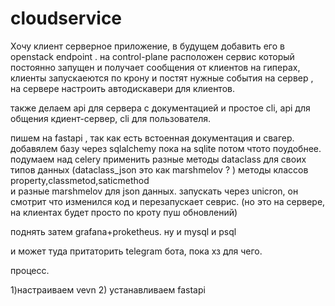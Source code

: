 # cloudservice

Хочу клиент серверное приложение, в будущем добавить его в openstack endpoint .
на control-plane расположен сервис который постоянно запущен и получает 
сообщения от клиентов на гиперах, клиенты запускаеются по крону и постят нужные события на сервер ,
на сервере настроить автодискавери для клиентов.

также делаем api для сервера с документацией и простое cli, 
api для общения кдиент-сервер, cli для пользователя.

пишем на fastapi , так как есть встоенная документация и свагер.
добавялем базу через sqlalchemy пока на sqlite потом чтото поудобнее.  
подумаем над celery 
применить разные методы dataclass для своих типов данных (dataclass_json  это как marshmelov ? )
методы классов property,classmetod,saticmethod  
и разные marshmelov для json данных.
запускать через unicron, он смотрит что изменился код и перезапускает севрис. (но это на сервере, на клиентах будет просто по кроту пуш обновлений)

поднять  затем grafana+proketheus. ну и mysql и psql

и может туда притаторить telegram бота, пока хз для чего.


процесс.

1)настраиваем vevn 
2) устанавливаем fastapi
